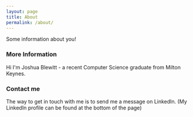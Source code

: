 ```yaml
---
layout: page
title: About
permalink: /about/
---
```


Some information about you!

### More Information

Hi I'm Joshua Blewitt - a recent Computer Science graduate from Milton Keynes.

### Contact me

The way to get in touch with me is to send me a message on LinkedIn. (My LinkedIn profile can be found at the bottom of the page)